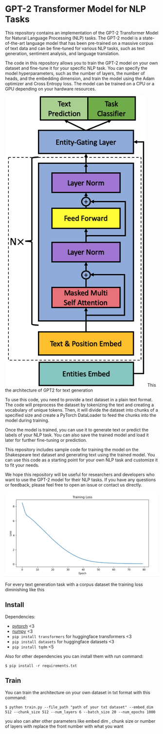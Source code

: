 # GPT-2 Transformer Model for NLP Tasks
This repository contains an implementation of the GPT-2 Transformer Model for Natural Language Processing (NLP) tasks. The GPT-2 model is a state-of-the-art language model that has been pre-trained on a massive corpus of text data and can be fine-tuned for various NLP tasks, such as text generation, sentiment analysis, and language translation.

The code in this repository allows you to train the GPT-2 model on your own dataset and fine-tune it for your specific NLP task. You can specify the model hyperparameters, such as the number of layers, the number of heads, and the embedding dimension, and train the model using the Adam optimizer and Cross Entropy loss. The model can be trained on a CPU or a GPU depending on your hardware resources.

![repro123m](assets/gpt2.png)       This the architecture of GPT2 for text generation

To use this code, you need to provide a text dataset in a plain text format. The code will preprocess the dataset by tokenizing the text and creating a vocabulary of unique tokens. Then, it will divide the dataset into chunks of a specified size and create a PyTorch DataLoader to feed the chunks into the model during training.

Once the model is trained, you can use it to generate text or predict the labels of your NLP task. You can also save the trained model and load it later for further fine-tuning or prediction.

This repository includes sample code for training the model on the Shakespeare text dataset and generating text using the trained model. You can use this code as a starting point for your own NLP task and customize it to fit your needs.

We hope this repository will be useful for researchers and developers who want to use the GPT-2 model for their NLP tasks. If you have any questions or feedback, please feel free to open an issue or contact us directly.

![repro124m](assets/train.png)

For every text generation task with a corpus dataset the training loss diminishing like this

## Install
Dependencies:
- [pytorch](https://pytorch.org) <3
- [numpy](https://numpy.org/install/) <3
- `pip install transformers` for huggingface transformers <3
- `pip install datasets` for huggingface datasets <3
- `pip install tqdm` <5

Also for other dependencies you can install them with run command:
```
$ pip install -r requirements.txt
```

## Train
You can train the architecture on your own dataset in txt format with this command:
```
$ python train.py --file_path "path of your txt dataset" --embed_dim 512 --chunk_size 512 --num_layers 6 --batch_size 20 --num_epochs 1000
```
you also can alter other parameters like embed dim , chunk size or number of layers with replace the front number with what you want

